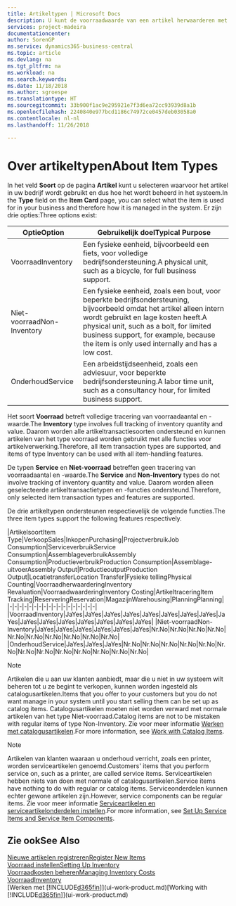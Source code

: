 ```yaml
---
title: Artikeltypen | Microsoft Docs
description: U kunt de voorraadwaarde van een artikel herwaarderen met de waarderingsmethoden FIFO of Gemiddeld, bijvoorbeeld als de kosten van een artikel veranderen om andere redenen dan transacties.
services: project-madeira
documentationcenter: 
author: SorenGP
ms.service: dynamics365-business-central
ms.topic: article
ms.devlang: na
ms.tgt_pltfrm: na
ms.workload: na
ms.search.keywords: 
ms.date: 11/18/2018
ms.author: sgroespe
ms.translationtype: HT
ms.sourcegitcommit: 33b900f1ac9e295921e7f3d6ea72cc93939d8a1b
ms.openlocfilehash: 2240840e977bcd1186c74972ce0457deb03058a0
ms.contentlocale: nl-nl
ms.lasthandoff: 11/26/2018

---
```

# <a name="about-item-types"></a><span data-ttu-id="ef61f-103">Over artikeltypen</span><span class="sxs-lookup"><span data-stu-id="ef61f-103">About Item Types</span></span>
<span data-ttu-id="ef61f-104">In het veld **Soort** op de pagina **Artikel** kunt u selecteren waarvoor het artikel in uw bedrijf wordt gebruikt en dus hoe het wordt beheerd in het systeem.</span><span class="sxs-lookup"><span data-stu-id="ef61f-104">In the **Type** field on the **Item Card** page, you can select what the item is used for in your business and therefore how it is managed in the system.</span></span> <span data-ttu-id="ef61f-105">Er zijn drie opties:</span><span class="sxs-lookup"><span data-stu-id="ef61f-105">Three options exist:</span></span>

|<span data-ttu-id="ef61f-106">Optie</span><span class="sxs-lookup"><span data-stu-id="ef61f-106">Option</span></span>|<span data-ttu-id="ef61f-107">Gebruikelijk doel</span><span class="sxs-lookup"><span data-stu-id="ef61f-107">Typical Purpose</span></span>|
|------|-----------|
|<span data-ttu-id="ef61f-108">Voorraad</span><span class="sxs-lookup"><span data-stu-id="ef61f-108">Inventory</span></span>|<span data-ttu-id="ef61f-109">Een fysieke eenheid, bijvoorbeeld een fiets, voor volledige bedrijfsondersteuning.</span><span class="sxs-lookup"><span data-stu-id="ef61f-109">A physical unit, such as a bicycle, for full business support.</span></span>|
|<span data-ttu-id="ef61f-110">Niet-voorraad</span><span class="sxs-lookup"><span data-stu-id="ef61f-110">Non-Inventory</span></span>|<span data-ttu-id="ef61f-111">Een fysieke eenheid, zoals een bout, voor beperkte bedrijfsondersteuning, bijvoorbeeld omdat het artikel alleen intern wordt gebruikt en lage kosten heeft.</span><span class="sxs-lookup"><span data-stu-id="ef61f-111">A physical unit, such as a bolt, for limited business support, for example, because the item is only used internally and has a low cost.</span></span>|
|<span data-ttu-id="ef61f-112">Onderhoud</span><span class="sxs-lookup"><span data-stu-id="ef61f-112">Service</span></span>|<span data-ttu-id="ef61f-113">Een arbeidstijdseenheid, zoals een adviesuur, voor beperkte bedrijfsondersteuning.</span><span class="sxs-lookup"><span data-stu-id="ef61f-113">A labor time unit, such as a consultancy hour, for limited business support.</span></span>|

<span data-ttu-id="ef61f-114">Het soort **Voorraad** betreft volledige tracering van voorraadaantal en -waarde.</span><span class="sxs-lookup"><span data-stu-id="ef61f-114">The **Inventory** type involves full tracking of inventory quantity and value.</span></span> <span data-ttu-id="ef61f-115">Daarom worden alle artikeltransactiesoorten ondersteund en kunnen artikelen van het type voorraad worden gebruikt met alle functies voor artikelverwerking.</span><span class="sxs-lookup"><span data-stu-id="ef61f-115">Therefore, all item transaction types are supported, and items of type Inventory can be used with all item-handling features.</span></span>

<span data-ttu-id="ef61f-116">De typen **Service** en **Niet-voorraad** betreffen geen tracering van voorraadaantal en -waarde.</span><span class="sxs-lookup"><span data-stu-id="ef61f-116">The **Service** and **Non-Inventory** types do not involve tracking of inventory quantity and value.</span></span> <span data-ttu-id="ef61f-117">Daarom worden alleen geselecteerde artikeltransactietypen en -functies ondersteund.</span><span class="sxs-lookup"><span data-stu-id="ef61f-117">Therefore, only selected item transaction types and features are supported.</span></span>

<span data-ttu-id="ef61f-118">De drie artikeltypen ondersteunen respectievelijk de volgende functies.</span><span class="sxs-lookup"><span data-stu-id="ef61f-118">The three item types support the following features respectively.</span></span>

|<span data-ttu-id="ef61f-119">Artikelsoort</span><span class="sxs-lookup"><span data-stu-id="ef61f-119">Item Type</span></span>|<span data-ttu-id="ef61f-120">Verkoop</span><span class="sxs-lookup"><span data-stu-id="ef61f-120">Sales</span></span>|<span data-ttu-id="ef61f-121">Inkopen</span><span class="sxs-lookup"><span data-stu-id="ef61f-121">Purchasing</span></span>|<span data-ttu-id="ef61f-122">Projectverbruik</span><span class="sxs-lookup"><span data-stu-id="ef61f-122">Job Consumption</span></span>|<span data-ttu-id="ef61f-123">Serviceverbruik</span><span class="sxs-lookup"><span data-stu-id="ef61f-123">Service Consumption</span></span>|<span data-ttu-id="ef61f-124">Assemblageverbruik</span><span class="sxs-lookup"><span data-stu-id="ef61f-124">Assembly Consumption</span></span>|<span data-ttu-id="ef61f-125">Productieverbruik</span><span class="sxs-lookup"><span data-stu-id="ef61f-125">Production Consumption</span></span>|<span data-ttu-id="ef61f-126">Assemblage-uitvoer</span><span class="sxs-lookup"><span data-stu-id="ef61f-126">Assembly Output</span></span>|<span data-ttu-id="ef61f-127">Productieoutput</span><span class="sxs-lookup"><span data-stu-id="ef61f-127">Production Output</span></span>|<span data-ttu-id="ef61f-128">Locatietransfer</span><span class="sxs-lookup"><span data-stu-id="ef61f-128">Location Transfer</span></span>|<span data-ttu-id="ef61f-129">Fysieke telling</span><span class="sxs-lookup"><span data-stu-id="ef61f-129">Physical Counting</span></span>|<span data-ttu-id="ef61f-130">Voorraadherwaardering</span><span class="sxs-lookup"><span data-stu-id="ef61f-130">Inventory Revaluation</span></span>|<span data-ttu-id="ef61f-131">Voorraadwaardering</span><span class="sxs-lookup"><span data-stu-id="ef61f-131">Inventory Costing</span></span>|<span data-ttu-id="ef61f-132">Artikeltracering</span><span class="sxs-lookup"><span data-stu-id="ef61f-132">Item Tracking</span></span>|<span data-ttu-id="ef61f-133">Reservering</span><span class="sxs-lookup"><span data-stu-id="ef61f-133">Reservation</span></span>|<span data-ttu-id="ef61f-134">Magazijn</span><span class="sxs-lookup"><span data-stu-id="ef61f-134">Warehousing</span></span>|<span data-ttu-id="ef61f-135">Planning</span><span class="sxs-lookup"><span data-stu-id="ef61f-135">Planning</span></span>|
|-|-|-|-|-|-|-|-|-|-|-|-|-|-|-|-|-|-|
|<span data-ttu-id="ef61f-136">Voorraad</span><span class="sxs-lookup"><span data-stu-id="ef61f-136">Inventory</span></span>|<span data-ttu-id="ef61f-137">Ja</span><span class="sxs-lookup"><span data-stu-id="ef61f-137">Yes</span></span>|<span data-ttu-id="ef61f-138">Ja</span><span class="sxs-lookup"><span data-stu-id="ef61f-138">Yes</span></span>|<span data-ttu-id="ef61f-139">Ja</span><span class="sxs-lookup"><span data-stu-id="ef61f-139">Yes</span></span>|<span data-ttu-id="ef61f-140">Ja</span><span class="sxs-lookup"><span data-stu-id="ef61f-140">Yes</span></span>|<span data-ttu-id="ef61f-141">Ja</span><span class="sxs-lookup"><span data-stu-id="ef61f-141">Yes</span></span>|<span data-ttu-id="ef61f-142">Ja</span><span class="sxs-lookup"><span data-stu-id="ef61f-142">Yes</span></span>|<span data-ttu-id="ef61f-143">Ja</span><span class="sxs-lookup"><span data-stu-id="ef61f-143">Yes</span></span>|<span data-ttu-id="ef61f-144">Ja</span><span class="sxs-lookup"><span data-stu-id="ef61f-144">Yes</span></span>|<span data-ttu-id="ef61f-145">Ja</span><span class="sxs-lookup"><span data-stu-id="ef61f-145">Yes</span></span>|<span data-ttu-id="ef61f-146">Ja</span><span class="sxs-lookup"><span data-stu-id="ef61f-146">Yes</span></span>|<span data-ttu-id="ef61f-147">Ja</span><span class="sxs-lookup"><span data-stu-id="ef61f-147">Yes</span></span>|<span data-ttu-id="ef61f-148">Ja</span><span class="sxs-lookup"><span data-stu-id="ef61f-148">Yes</span></span>|<span data-ttu-id="ef61f-149">Ja</span><span class="sxs-lookup"><span data-stu-id="ef61f-149">Yes</span></span>|<span data-ttu-id="ef61f-150">Ja</span><span class="sxs-lookup"><span data-stu-id="ef61f-150">Yes</span></span>|<span data-ttu-id="ef61f-151">Ja</span><span class="sxs-lookup"><span data-stu-id="ef61f-151">Yes</span></span>|<span data-ttu-id="ef61f-152">Ja</span><span class="sxs-lookup"><span data-stu-id="ef61f-152">Yes</span></span>|
|<span data-ttu-id="ef61f-153">Niet-voorraad</span><span class="sxs-lookup"><span data-stu-id="ef61f-153">Non-Inventory</span></span>|<span data-ttu-id="ef61f-154">Ja</span><span class="sxs-lookup"><span data-stu-id="ef61f-154">Yes</span></span>|<span data-ttu-id="ef61f-155">Ja</span><span class="sxs-lookup"><span data-stu-id="ef61f-155">Yes</span></span>|<span data-ttu-id="ef61f-156">Ja</span><span class="sxs-lookup"><span data-stu-id="ef61f-156">Yes</span></span>|<span data-ttu-id="ef61f-157">Ja</span><span class="sxs-lookup"><span data-stu-id="ef61f-157">Yes</span></span>|<span data-ttu-id="ef61f-158">Ja</span><span class="sxs-lookup"><span data-stu-id="ef61f-158">Yes</span></span>|<span data-ttu-id="ef61f-159">Ja</span><span class="sxs-lookup"><span data-stu-id="ef61f-159">Yes</span></span>|<span data-ttu-id="ef61f-160">Nr.</span><span class="sxs-lookup"><span data-stu-id="ef61f-160">No</span></span>|<span data-ttu-id="ef61f-161">Nr.</span><span class="sxs-lookup"><span data-stu-id="ef61f-161">No</span></span>|<span data-ttu-id="ef61f-162">Nr.</span><span class="sxs-lookup"><span data-stu-id="ef61f-162">No</span></span>|<span data-ttu-id="ef61f-163">Nr.</span><span class="sxs-lookup"><span data-stu-id="ef61f-163">No</span></span>|<span data-ttu-id="ef61f-164">Nr.</span><span class="sxs-lookup"><span data-stu-id="ef61f-164">No</span></span>|<span data-ttu-id="ef61f-165">Nr.</span><span class="sxs-lookup"><span data-stu-id="ef61f-165">No</span></span>|<span data-ttu-id="ef61f-166">Nr.</span><span class="sxs-lookup"><span data-stu-id="ef61f-166">No</span></span>|<span data-ttu-id="ef61f-167">Nr.</span><span class="sxs-lookup"><span data-stu-id="ef61f-167">No</span></span>|<span data-ttu-id="ef61f-168">Nr.</span><span class="sxs-lookup"><span data-stu-id="ef61f-168">No</span></span>|<span data-ttu-id="ef61f-169">Nr.</span><span class="sxs-lookup"><span data-stu-id="ef61f-169">No</span></span>|
|<span data-ttu-id="ef61f-170">Onderhoud</span><span class="sxs-lookup"><span data-stu-id="ef61f-170">Service</span></span>|<span data-ttu-id="ef61f-171">Ja</span><span class="sxs-lookup"><span data-stu-id="ef61f-171">Yes</span></span>|<span data-ttu-id="ef61f-172">Ja</span><span class="sxs-lookup"><span data-stu-id="ef61f-172">Yes</span></span>|<span data-ttu-id="ef61f-173">Ja</span><span class="sxs-lookup"><span data-stu-id="ef61f-173">Yes</span></span>|<span data-ttu-id="ef61f-174">Nr.</span><span class="sxs-lookup"><span data-stu-id="ef61f-174">No</span></span>|<span data-ttu-id="ef61f-175">Nr.</span><span class="sxs-lookup"><span data-stu-id="ef61f-175">No</span></span>|<span data-ttu-id="ef61f-176">Nr.</span><span class="sxs-lookup"><span data-stu-id="ef61f-176">No</span></span>|<span data-ttu-id="ef61f-177">Nr.</span><span class="sxs-lookup"><span data-stu-id="ef61f-177">No</span></span>|<span data-ttu-id="ef61f-178">Nr.</span><span class="sxs-lookup"><span data-stu-id="ef61f-178">No</span></span>|<span data-ttu-id="ef61f-179">Nr.</span><span class="sxs-lookup"><span data-stu-id="ef61f-179">No</span></span>|<span data-ttu-id="ef61f-180">Nr.</span><span class="sxs-lookup"><span data-stu-id="ef61f-180">No</span></span>|<span data-ttu-id="ef61f-181">Nr.</span><span class="sxs-lookup"><span data-stu-id="ef61f-181">No</span></span>|<span data-ttu-id="ef61f-182">Nr.</span><span class="sxs-lookup"><span data-stu-id="ef61f-182">No</span></span>|<span data-ttu-id="ef61f-183">Nr.</span><span class="sxs-lookup"><span data-stu-id="ef61f-183">No</span></span>|<span data-ttu-id="ef61f-184">Nr.</span><span class="sxs-lookup"><span data-stu-id="ef61f-184">No</span></span>|<span data-ttu-id="ef61f-185">Nr.</span><span class="sxs-lookup"><span data-stu-id="ef61f-185">No</span></span>|<span data-ttu-id="ef61f-186">Nr.</span><span class="sxs-lookup"><span data-stu-id="ef61f-186">No</span></span>|

> [!NOTE]
> <span data-ttu-id="ef61f-187">Artikelen die u aan uw klanten aanbiedt, maar die u niet in uw systeem wilt beheren tot u ze begint te verkopen, kunnen worden ingesteld als catalogusartikelen.</span><span class="sxs-lookup"><span data-stu-id="ef61f-187">Items that you offer to your customers but you do not want manage in your system until you start selling them can be set up as catalog items.</span></span> <span data-ttu-id="ef61f-188">Catalogusartikelen moeten niet worden verward met normale artikelen van het type Niet-voorraad.</span><span class="sxs-lookup"><span data-stu-id="ef61f-188">Catalog items are not to be mistaken with regular items of type Non-Inventory.</span></span> <span data-ttu-id="ef61f-189">Zie voor meer informatie [Werken met catalogusartikelen](inventory-how-work-nonstock-items.md).</span><span class="sxs-lookup"><span data-stu-id="ef61f-189">For more information, see [Work with Catalog Items](inventory-how-work-nonstock-items.md).</span></span>

> [!NOTE]
> <span data-ttu-id="ef61f-190">Artikelen van klanten waaraan u onderhoud verricht, zoals een printer, worden serviceartikelen genoemd.</span><span class="sxs-lookup"><span data-stu-id="ef61f-190">Customers' items that you perform service on, such as a printer, are called service items.</span></span> <span data-ttu-id="ef61f-191">Serviceartikelen hebben niets van doen met normale of catalogusartikelen.</span><span class="sxs-lookup"><span data-stu-id="ef61f-191">Service items have nothing to do with regular or catalog items.</span></span> <span data-ttu-id="ef61f-192">Serviceonderdelen kunnen echter gewone artikelen zijn.</span><span class="sxs-lookup"><span data-stu-id="ef61f-192">However, service components can be regular items.</span></span> <span data-ttu-id="ef61f-193">Zie voor meer informatie [Serviceartikelen en serviceartikelonderdelen instellen](service-how-setup-service-items.md).</span><span class="sxs-lookup"><span data-stu-id="ef61f-193">For more information, see [Set Up Service Items and Service Item Components](service-how-setup-service-items.md).</span></span>

## <a name="see-also"></a><span data-ttu-id="ef61f-194">Zie ook</span><span class="sxs-lookup"><span data-stu-id="ef61f-194">See Also</span></span>
[<span data-ttu-id="ef61f-195">Nieuwe artikelen registreren</span><span class="sxs-lookup"><span data-stu-id="ef61f-195">Register New Items</span></span>](inventory-how-register-new-items.md)  
[<span data-ttu-id="ef61f-196">Voorraad instellen</span><span class="sxs-lookup"><span data-stu-id="ef61f-196">Setting Up Inventory</span></span>](inventory-setup-inventory.md)  
[<span data-ttu-id="ef61f-197">Voorraadkosten beheren</span><span class="sxs-lookup"><span data-stu-id="ef61f-197">Managing Inventory Costs</span></span>](finance-manage-inventory-costs.md)  
[<span data-ttu-id="ef61f-198">Voorraad</span><span class="sxs-lookup"><span data-stu-id="ef61f-198">Inventory</span></span>](inventory-manage-inventory.md)  
<span data-ttu-id="ef61f-199">[Werken met [!INCLUDE[d365fin](includes/d365fin_md.md)]](ui-work-product.md)</span><span class="sxs-lookup"><span data-stu-id="ef61f-199">[Working with [!INCLUDE[d365fin](includes/d365fin_md.md)]](ui-work-product.md)</span></span>

